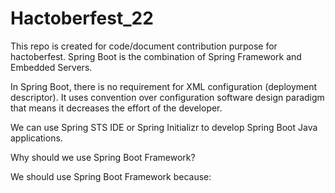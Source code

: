 # Hactoberfest_22
This repo is created for code/document contribution purpose for hactoberfest.
Spring Boot is the combination of Spring Framework and Embedded Servers.

In Spring Boot, there is no requirement for XML configuration (deployment descriptor). It uses convention over configuration software design paradigm that means it decreases the effort of the developer.

We can use Spring STS IDE or Spring Initializr to develop Spring Boot Java applications.

Why should we use Spring Boot Framework?

We should use Spring Boot Framework because:
